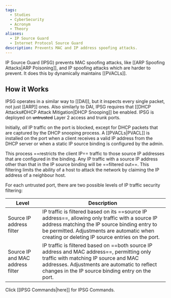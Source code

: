 ```yaml
---
tags:
  - Studies
  - CyberSecurity
  - Acronym
  - Theory
aliases:
  - IP Source Guard
  - Internet Protocol Source Guard
description: Prevents MAC and IP address spoofing attacks.
---
```

IP Source Guard (IPSG) prevents MAC spoofing attacks, like [[ARP Spoofing Attacks|ARP Poisoning]], and IP spoofing attacks which are harder to prevent. It does this by dynamically maintains [[PVACLs]].

## How it Works

IPSG operates in a similar way to [[DAI]], but it inspects every single packet, not just [[ARP]] ones. Also similarly to DAI, IPSG requires that [[DHCP Attacks#DHCP Attack Mitigation|DHCP Snooping]] be enabled. IPSG is deployed on ~~untrusted~~ Layer 2 access and trunk ports.

Initially, *all* IP traffic on the port is blocked, except for DHCP packets that are captured by the DHCP snooping process. A [[PVACLs|PVACL]] is installed on the port when a client receives a valid IP address from the DHCP server or when a static IP source binding is configured by the admin.

This process ==restricts the client IP== traffic to those source IP addresses that are configured in the binding. Any IP traffic with a source IP address other than that in the IP source binding will be ==filtered out==. This filtering limits the ability of a host to attack the network by claiming the IP address of a neighbour host.

For each untrusted port, there are two possible levels of IP traffic security filtering:

| Level                            | Description                                                                                                                                                                                                                                        |
| -------------------------------- | -------------------------------------------------------------------------------------------------------------------------------------------------------------------------------------------------------------------------------------------------- |
| Source IP address filter         | IP traffic is filtered based on its ==source IP address==, allowing only traffic with a source IP address matching the IP source binding entry to be permitted. Adjustments are automatic when creating or deleting IP source entries on the port. |
| Source IP and MAC address filter | IP traffic is filtered based on ==both source IP address and MAC address==, permitting only traffic with matching IP source and MAC addresses. Adjustments are automatic to reflect changes in the IP source binding entry on the port.            |

Click [[IPSG Commands|here]] for IPSG Commands.